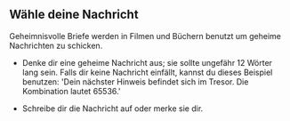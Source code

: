 ## Wähle deine Nachricht

Geheimnisvolle Briefe werden in Filmen und Büchern benutzt um geheime Nachrichten zu schicken.

+ Denke dir eine geheime Nachricht aus; sie sollte ungefähr 12 Wörter lang sein. Falls dir keine Nachricht einfällt, kannst du dieses Beispiel benutzen: 'Dein nächster Hinweis befindet sich im Tresor. Die Kombination lautet 65536.'

+ Schreibe dir die Nachricht auf oder merke sie dir.